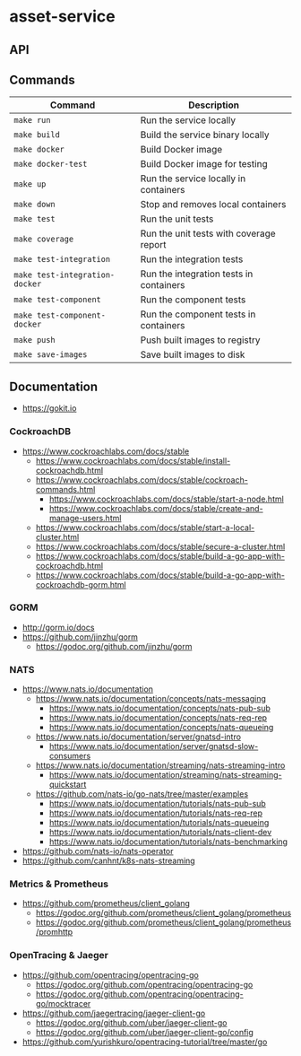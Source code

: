 # asset-service

## API

## Commands

| Command                        | Description                             |
|--------------------------------|-----------------------------------------|
| `make run`                     | Run the service locally                 |
| `make build`                   | Build the service binary locally        |
| `make docker`                  | Build Docker image                      |
| `make docker-test`             | Build Docker image for testing          |
| `make up`                      | Run the service locally in containers   |
| `make down`                    | Stop and removes local containers       |
| `make test`                    | Run the unit tests                      |
| `make coverage`                | Run the unit tests with coverage report |
| `make test-integration`        | Run the integration tests               |
| `make test-integration-docker` | Run the integration tests in containers |
| `make test-component`          | Run the component tests                 |
| `make test-component-docker`   | Run the component tests in containers   |
| `make push`                    | Push built images to registry           |
| `make save-images`             | Save built images to disk               |

## Documentation

  - https://gokit.io

### CockroachDB

  - https://www.cockroachlabs.com/docs/stable
    - https://www.cockroachlabs.com/docs/stable/install-cockroachdb.html
    - https://www.cockroachlabs.com/docs/stable/cockroach-commands.html
      - https://www.cockroachlabs.com/docs/stable/start-a-node.html
      - https://www.cockroachlabs.com/docs/stable/create-and-manage-users.html
    - https://www.cockroachlabs.com/docs/stable/start-a-local-cluster.html
    - https://www.cockroachlabs.com/docs/stable/secure-a-cluster.html
    - https://www.cockroachlabs.com/docs/stable/build-a-go-app-with-cockroachdb.html
    - https://www.cockroachlabs.com/docs/stable/build-a-go-app-with-cockroachdb-gorm.html

### GORM

  - http://gorm.io/docs
  - https://github.com/jinzhu/gorm
    - https://godoc.org/github.com/jinzhu/gorm

### NATS

  - https://www.nats.io/documentation
    - https://www.nats.io/documentation/concepts/nats-messaging
      - https://www.nats.io/documentation/concepts/nats-pub-sub
      - https://www.nats.io/documentation/concepts/nats-req-rep
      - https://www.nats.io/documentation/concepts/nats-queueing
    - https://www.nats.io/documentation/server/gnatsd-intro
      - https://www.nats.io/documentation/server/gnatsd-slow-consumers
    - https://www.nats.io/documentation/streaming/nats-streaming-intro
      - https://www.nats.io/documentation/streaming/nats-streaming-quickstart
    - https://github.com/nats-io/go-nats/tree/master/examples
      - https://www.nats.io/documentation/tutorials/nats-pub-sub
      - https://www.nats.io/documentation/tutorials/nats-req-rep
      - https://www.nats.io/documentation/tutorials/nats-queueing
      - https://www.nats.io/documentation/tutorials/nats-client-dev
      - https://www.nats.io/documentation/tutorials/nats-benchmarking
  - https://github.com/nats-io/nats-operator
  - https://github.com/canhnt/k8s-nats-streaming

### Metrics & Prometheus

  - https://github.com/prometheus/client_golang
    - https://godoc.org/github.com/prometheus/client_golang/prometheus
    - https://godoc.org/github.com/prometheus/client_golang/prometheus/promhttp

### OpenTracing & Jaeger

  - https://github.com/opentracing/opentracing-go
    - https://godoc.org/github.com/opentracing/opentracing-go
    - https://godoc.org/github.com/opentracing/opentracing-go/mocktracer
  - https://github.com/jaegertracing/jaeger-client-go
    - https://godoc.org/github.com/uber/jaeger-client-go
    - https://godoc.org/github.com/uber/jaeger-client-go/config
  - https://github.com/yurishkuro/opentracing-tutorial/tree/master/go
